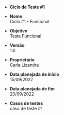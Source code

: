- **Ciclo de Teste #1**

- **Nome** <br> Ciclo #1 - Funcional <p>

- **Objetivo** <br>
   Teste Funcional <p>

- **Versão** <br>
   1.0 <p>

- **Proprietário** <br>
  Carla Lizandra <p>

- **Data planejada de início** <br>
   15/09/2022 <p>

- **Data planejada de fim** <br>
  20/09/2022 <p>

- **Casos de testes** <br>
   caso de teste #1 <p>